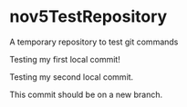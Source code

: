 nov5TestRepository
==================

A temporary repository to test git commands

Testing my first local commit!

Testing my second local commit.

This commit should be on a new branch.